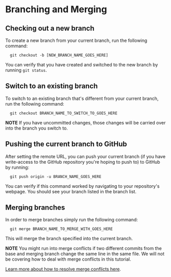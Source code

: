 # Branching and Merging

## Checking out a new branch

To create a new branch from your current branch, run the following command:

```
  git checkout -b [NEW_BRANCH_NAME_GOES_HERE]
```

You can verify that you have created and switched to the new branch by running `git status`.

## Switch to an existing branch

To switch to an existing branch that's different from your current branch, run the following command:

```
  git checkout BRANCH_NAME_TO_SWITCH_TO_GOES_HERE
```

**NOTE** If you have uncommitted changes, those changes will be carried over into the branch you switch to.

## Pushing the current branch to GitHub

After setting the remote URL, you can push your current branch (if you have write-access to the GitHub repository you're hoping to push to) to GitHub by running:

```
  git push origin -u BRANCH_NAME_GOES_HERE
```

You can verify if this command worked by navigating to your repository's webpage. You should see your branch listed in the branch list.

## Merging branches

In order to merge branches simply run the following command:

```
  git merge BRANCH_NAME_TO_MERGE_WITH_GOES_HERE
```

This will merge the branch specified into the current branch.

**NOTE** You might run into merge conflicts if two different commits from the base and merging branch change the same line in the same file. We will not be covering how to deal with merge conflicts in this tutorial.

[Learn more about how to resolve merge conflicts here](https://help.github.com/articles/resolving-a-merge-conflict-using-the-command-line/).